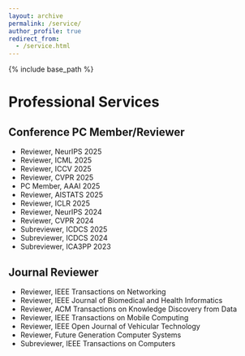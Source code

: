 ```yaml
---
layout: archive
permalink: /service/
author_profile: true
redirect_from:
  - /service.html
---
```

{% include base_path %}
# Professional Services

## Conference PC Member/Reviewer
* Reviewer, NeurIPS 2025
* Reviewer, ICML 2025
* Reviewer, ICCV 2025
* Reviewer, CVPR 2025
* PC Member, AAAI 2025
* Reviewer, AISTATS 2025
* Reviewer, ICLR 2025
* Reviewer, NeurIPS 2024
* Reviewer, CVPR 2024
* Subreviewer, ICDCS 2025
* Subreviewer, ICDCS 2024
* Subreviewer, ICA3PP 2023
  
## Journal Reviewer
* Reviewer, IEEE Transactions on Networking
* Reviewer, IEEE Journal of Biomedical and Health Informatics
* Reviewer, ACM Transactions on Knowledge Discovery from Data
* Reviewer, IEEE Transactions on Mobile Computing
* Reviewer, IEEE Open Journal of Vehicular Technology
* Reviewer, Future Generation Computer Systems
* Subreviewer, IEEE Transactions on Computers
